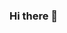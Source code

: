 ### Hi there 👋

<!--
**MARIAMANOJE/mariamanoje** is a ✨ _special_ ✨ repository because its `README.md` (this file) appears on your GitHub profile.

Here are some ideas to get you started:

👋 Hi, I’m @mariamanoje
👀 I’m interested in data science
🌱 I’m currently learning data science
💞️ I’m looking to collaborate on data analytics
📫 How to reach me mariamanoje77@gmail.com
